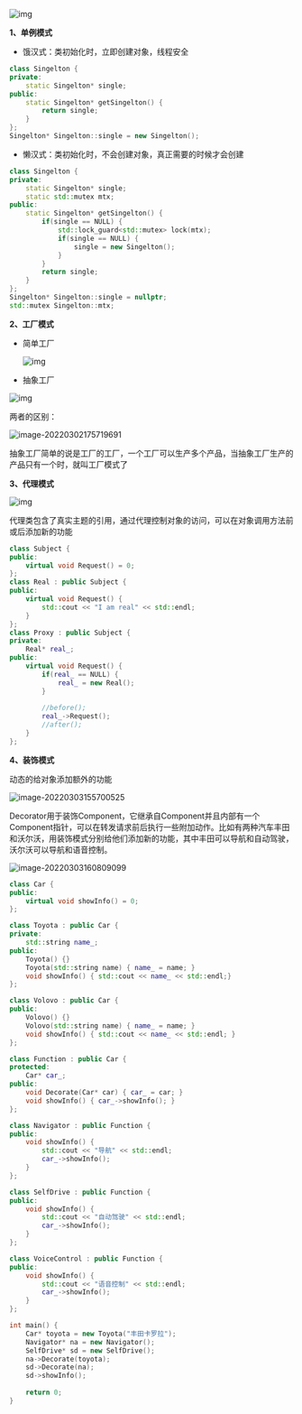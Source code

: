 ![img](https://img-blog.csdnimg.cn/20200411190730722.jpg?x-oss-process=image/watermark,type_ZmFuZ3poZW5naGVpdGk,shadow_10,text_aHR0cHM6Ly9ibG9nLmNzZG4ubmV0L3dlaXhpbl80MzEyMjA5MA==,size_16,color_FFFFFF,t_70)

**1、单例模式**

+ 饿汉式：类初始化时，立即创建对象，线程安全

```c++
class Singelton {
private:
	static Singelton* single;
public:
	static Singelton* getSingelton() {
		return single;
	}
};
Singelton* Singelton::single = new Singelton();
```

+ 懒汉式：类初始化时，不会创建对象，真正需要的时候才会创建

```c++
class Singelton {
private:
	static Singelton* single;
    static std::mutex mtx;
public:
	static Singelton* getSingelton() {
        if(single == NULL) {
            std::lock_guard<std::mutex> lock(mtx);
            if(single == NULL) {
                single = new Singelton();
            }
        }
		return single;
	}
};
Singelton* Singelton::single = nullptr;
std::mutex Singelton::mtx;
```

**2、工厂模式**

+ 简单工厂

  ![img](https://img.jbzj.com/file_images/article/201409/2014930115029927.png?2014830115043)

+ 抽象工厂

![img](https://img.jbzj.com/file_images/article/201409/2014930124116030.png?2014830124450)

两者的区别：

![image-20220302175719691](C:\Users\A10727\AppData\Roaming\Typora\typora-user-images\image-20220302175719691.png)

抽象工厂简单的说是工厂的工厂，一个工厂可以生产多个产品，当抽象工厂生产的产品只有一个时，就叫工厂模式了

**3、代理模式**

![img](https://www.freesion.com/images/477/a18ceeb5d73afbd9787ff774c789ee4d.png)

代理类包含了真实主题的引用，通过代理控制对象的访问，可以在对象调用方法前或后添加新的功能

```c++
class Subject {
public:
	virtual void Request() = 0;
};
class Real : public Subject {
public:
	virtual void Request() {
		std::cout << "I am real" << std::endl;
	}
};
class Proxy : public Subject {
private:
	Real* real_;
public:
	virtual void Request() {
		if(real_ == NULL) {
			real_ = new Real();
		}
		
		//before();
		real_->Request();
		//after();
	}
};
```

**4、装饰模式**

动态的给对象添加额外的功能

![image-20220303155700525](C:\Users\A10727\AppData\Roaming\Typora\typora-user-images\image-20220303155700525.png)

Decorator用于装饰Component，它继承自Component并且内部有一个Component指针，可以在转发请求前后执行一些附加动作。比如有两种汽车丰田和沃尔沃，用装饰模式分别给他们添加新的功能，其中丰田可以导航和自动驾驶，沃尔沃可以导航和语音控制。

![image-20220303160809099](C:\Users\A10727\AppData\Roaming\Typora\typora-user-images\image-20220303160809099.png)

```c++
class Car {
public:
	virtual void showInfo() = 0;
};

class Toyota : public Car {
private:
	std::string name_;
public:
	Toyota() {}
	Toyota(std::string name) { name_ = name; }
	void showInfo() { std::cout << name_ << std::endl;}
};

class Volovo : public Car {
public:
	Volovo() {}
	Volovo(std::string name) { name_ = name; }
	void showInfo() { std::cout << name_ << std::endl; }
};

class Function : public Car {
protected:
	Car* car_;
public:
	void Decorate(Car* car) { car_ = car; }
	void showInfo() { car_->showInfo(); }
};

class Navigator : public Function {
public:
	void showInfo() { 
		std::cout << "导航" << std::endl;
		car_->showInfo();
	}
};

class SelfDrive : public Function {
public:
	void showInfo() {
		std::cout << "自动驾驶" << std::endl;
		car_->showInfo();
	}
};

class VoiceControl : public Function {
public:
	void showInfo() {
		std::cout << "语音控制" << std::endl;
		car_->showInfo();
	}
};

int main() {
    Car* toyota = new Toyota("丰田卡罗拉");
    Navigator* na = new Navigator();
    SelfDrive* sd = new SelfDrive();
    na->Decorate(toyota);
    sd->Decorate(na);
    sd->showInfo();
    
    return 0;
}
```

